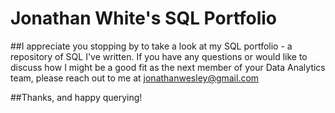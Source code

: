 # Jonathan White's SQL Portfolio

##I appreciate you stopping by to take a look at my SQL portfolio - a repository of SQL I've written. If you have any questions or would like to discuss how I might be a good fit as the next member of your Data Analytics team, please reach out to me at jonathanwesley@gmail.com

##Thanks, and happy querying!
